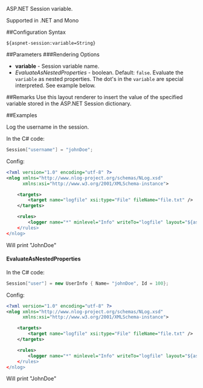 ASP.NET Session variable. 

Supported in .NET and Mono

##Configuration Syntax
```
${aspnet-session:variable=String}
```

##Parameters
###Rendering Options
* **variable** - Session variable name.
* _EvaluateAsNestedProperties_ - boolean. Default: `false`. Evaluate the `variable` as nested properties. The dot's in the `variable` are special interpreted. See example below.

##Remarks
Use this layout renderer to insert the value of the specified variable stored in the ASP.NET Session dictionary.

##Examples

Log the username in the session.

In the C# code:
```c#
Session["username"] = "johnDoe";
```

Config:
```xml
<?xml version="1.0" encoding="utf-8" ?>
<nlog xmlns="http://www.nlog-project.org/schemas/NLog.xsd"
      xmlns:xsi="http://www.w3.org/2001/XMLSchema-instance">

    <targets>
        <target name="logfile" xsi:type="File" fileName="file.txt" />
    </targets>

    <rules>
        <logger name="*" minlevel="Info" writeTo="logfile" layout="${aspnet-session:Variable=Username}/>
    </rules>
</nlog>
```
Will print "JohnDoe"
#### EvaluateAsNestedProperties

In the C# code:
```c#
Session["user"] = new UserInfo { Name= "johnDoe", Id = 100};
```

Config:
```xml
<?xml version="1.0" encoding="utf-8" ?>
<nlog xmlns="http://www.nlog-project.org/schemas/NLog.xsd"
      xmlns:xsi="http://www.w3.org/2001/XMLSchema-instance">

    <targets>
        <target name="logfile" xsi:type="File" fileName="file.txt" />
    </targets>

    <rules>
        <logger name="*" minlevel="Info" writeTo="logfile" layout="${aspnet-session:Variable=User.Name:EvaluateAsNestedProperties=true}/>
    </rules>
</nlog>
```
Will print "JohnDoe"
